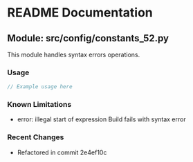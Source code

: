 # README Documentation

## Module: src/config/constants_52.py

This module handles syntax errors operations.

### Usage

```java
// Example usage here
```

### Known Limitations

- error: illegal start of expression Build fails with syntax error

### Recent Changes

- Refactored in commit 2e4ef10c

